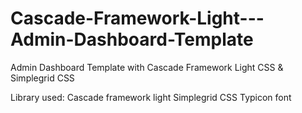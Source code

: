 # Cascade-Framework-Light---Admin-Dashboard-Template
Admin Dashboard Template with Cascade  Framework Light CSS &amp; Simplegrid CSS

Library used:
Cascade framework light
Simplegrid CSS
Typicon font
